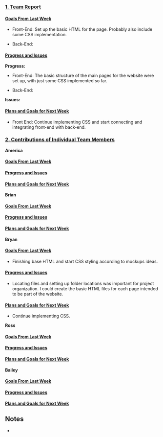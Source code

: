 ### <ins>1. Team Report</ins>

#### <ins>Goals From Last Week</ins>
* Front-End: Set up the basic HTML for the page. Probably also include some CSS implementation.

* Back-End: 

#### <ins>Progress and Issues</ins>
**Progress:**
 - Front-End: The basic structure of the main pages for the website were set up, with just some CSS implemented so far.

 - Back-End: 


**Issues:**


#### <ins>Plans and Goals for Next Week</ins>

  - Front End: Continue implementing CSS and start connecting and integrating front-end with back-end.

    

### <ins>2. Contributions of Individual Team Members</ins>

**America**
#### <ins>Goals From Last Week</ins>

#### <ins>Progress and Issues</ins>

#### <ins>Plans and Goals for Next Week</ins>  


**Brian**
#### <ins>Goals From Last Week</ins>

#### <ins>Progress and Issues</ins>

#### <ins>Plans and Goals for Next Week</ins>


**Bryan**
#### <ins>Goals From Last Week</ins>
* Finishing base HTML and start CSS styling according to mockups ideas.

#### <ins>Progress and Issues</ins>
* Locating files and setting up folder locations was important for project organization. I could create the basic HTML files for each page intended to be part of the website.

#### <ins>Plans and Goals for Next Week</ins>
* Continue implementing CSS.


**Ross**
#### <ins>Goals From Last Week</ins>

#### <ins>Progress and Issues</ins>

#### <ins>Plans and Goals for Next Week</ins>



**Bailey**
#### <ins>Goals From Last Week</ins>

#### <ins>Progress and Issues</ins>

#### <ins>Plans and Goals for Next Week</ins>




## Notes
  - 
